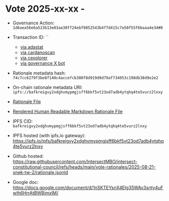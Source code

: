
# Vote 2025-xx-xx - 

- Governance Action: `1d6aea56e6a523b13e03ae30ff24ebf9852543b4f7d415c7e50f55f6baaa4e3d#0`

- Transaction ID: ``
  - [via adastat](https://adastat.net/transactions/)
  - [via cardanoscan](https://cardanoscan.io/vote/)
  - [via cexplorer](https://cexplorer.io/tx//governance#data)
  - [via governance X bot](https://x.com/GovActions/status/)

- Rationale metadata hash: `74c7cc6279f3be8f140c4accefcb380f8d919d9d79af734053c198db38d9e2e2`
- On-chain rationale metadata URI: `ipfs://bafkreigvy2xdghvmypmgjsff6bkf5vt23od7adb4ytqhq4te5vurz2lnxy`

- [Rationale File](./rationale.jsonld)
- [Rendered Human Readable Markdown Rationale File](./rationale.jsonld.md)

- IPFS CID: `bafkreigvy2xdghvmypmgjsff6bkf5vt23od7adb4ytqhq4te5vurz2lnxy`
- IPFS hosted (with ipfs.io gateway): <https://ipfs.io/ipfs/bafkreigvy2xdghvmypmgjsff6bkf5vt23od7adb4ytqhq4te5vurz2lnxy>

- Github hosted: <https://raw.githubusercontent.com/IntersectMBO/intersect-constitutional-council/refs/heads/main/vote-rationales/2025-08-21-snek-tw-2/rationale.jsonld>
- Google doc: <https://docs.google.com/document/d/1nSKTEYsnX4Elg35WAv3snty4uFwIh6HrrAtBWBjmxlM/>
